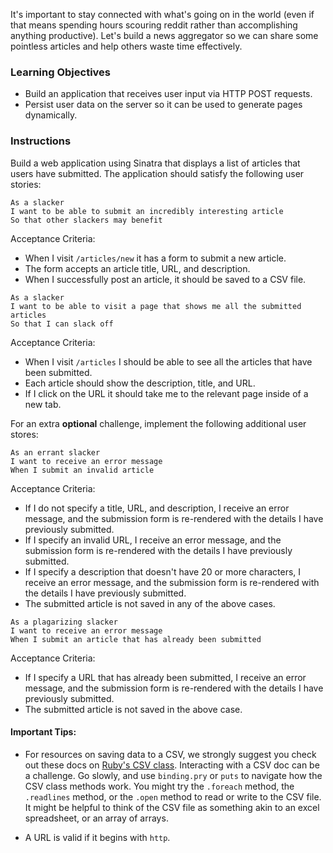 It's important to stay connected with what's going on in the world (even if that means spending hours scouring reddit rather than accomplishing anything productive). Let's build a news aggregator so we can share some pointless articles and help others waste time effectively.

### Learning Objectives

* Build an application that receives user input via HTTP POST requests.
* Persist user data on the server so it can be used to generate pages dynamically.

### Instructions

Build a web application using Sinatra that displays a list of articles that users have submitted. The application should satisfy the following user stories:

```no-highlight
As a slacker
I want to be able to submit an incredibly interesting article
So that other slackers may benefit
```

Acceptance Criteria:

* When I visit `/articles/new` it has a form to submit a new article.
* The form accepts an article title, URL, and description.
* When I successfully post an article, it should be saved to a CSV file.

```no-highlight
As a slacker
I want to be able to visit a page that shows me all the submitted articles
So that I can slack off
```

Acceptance Criteria:

* When I visit `/articles` I should be able to see all the articles that have been submitted.
* Each article should show the description, title, and URL.
* If I click on the URL it should take me to the relevant page inside of a new tab.

For an extra **optional** challenge, implement the following additional user stores:

```no-highlight
As an errant slacker
I want to receive an error message
When I submit an invalid article
```

Acceptance Criteria:

* If I do not specify a title, URL, and description, I receive an error message, and the submission form is re-rendered with the details I have previously submitted.
* If I specify an invalid URL, I receive an error message, and the submission form is re-rendered with the details I have previously submitted.
* If I specify a description that doesn't have 20 or more characters, I receive an error message, and the submission form is re-rendered with the details I have previously submitted.
* The submitted article is not saved in any of the above cases.

```no-highlight
As a plagarizing slacker
I want to receive an error message
When I submit an article that has already been submitted
```

Acceptance Criteria:

* If I specify a URL that has already been submitted, I receive an error message, and the submission form is re-rendered with the details I have previously submitted.
* The submitted article is not saved in the above case.

#### Important Tips:

* For resources on saving data to a CSV, we strongly suggest you check out these docs on [Ruby's CSV class](https://docs.ruby-lang.org/en/2.1.0/CSV.html). Interacting with a CSV doc can be a challenge. Go slowly, and use `binding.pry` or `puts` to navigate how the CSV class methods work. You might try the `.foreach` method, the `.readlines` method, or the `.open` method to read or write to the CSV file. It might be helpful to think of the CSV file as something akin to an excel spreadsheet, or an array of arrays.

* A URL is valid if it begins with `http`.
